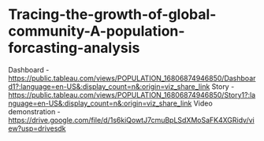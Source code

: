 # Tracing-the-growth-of-global-community-A-population-forcasting-analysis
Dashboard - https://public.tableau.com/views/POPULATION_16806874946850/Dashboard1?:language=en-US&:display_count=n&:origin=viz_share_link
Story - https://public.tableau.com/views/POPULATION_16806874946850/Story1?:language=en-US&:display_count=n&:origin=viz_share_link
Video demonstration - https://drive.google.com/file/d/1s6kiQowtJ7cmuBpLSdXMoSaFK4XGRidv/view?usp=drivesdk

